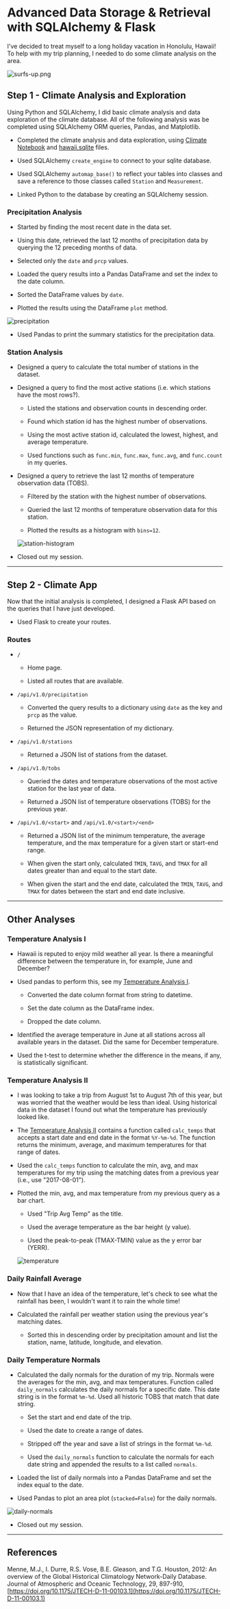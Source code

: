 # Advanced Data Storage & Retrieval with SQLAlchemy & Flask  


I've decided to treat myself to a long holiday vacation in Honolulu, Hawaii! To help with my trip planning, I needed to do some climate analysis on the area. 

![surfs-up.png](Images/surfs-up.png)
## Step 1 - Climate Analysis and Exploration

Using Python and SQLAlchemy, I did basic climate analysis and data exploration of the climate database. All of the following analysis was be completed using SQLAlchemy ORM queries, Pandas, and Matplotlib.

* Completed the climate analysis and data exploration, using [Climate Notebook](climate.ipynb) and [hawaii.sqlite](Resources/hawaii.sqlite) files.

* Used SQLAlchemy `create_engine` to connect to your sqlite database.

* Used SQLAlchemy `automap_base()` to reflect your tables into classes and save a reference to those classes called `Station` and `Measurement`.

* Linked Python to the database by creating an SQLAlchemy session.

### Precipitation Analysis

* Started by finding the most recent date in the data set.

* Using this date, retrieved the last 12 months of precipitation data by querying the 12 preceding months of data. 

* Selected only the `date` and `prcp` values.

* Loaded the query results into a Pandas DataFrame and set the index to the date column.

* Sorted the DataFrame values by `date`.

* Plotted the results using the DataFrame `plot` method.

![precipitation](Images/precipitation.png)

* Used Pandas to print the summary statistics for the precipitation data.

### Station Analysis

* Designed a query to calculate the total number of stations in the dataset.

* Designed a query to find the most active stations (i.e. which stations have the most rows?).

  * Listed the stations and observation counts in descending order.

  * Found which station id has the highest number of observations.

  * Using the most active station id, calculated the lowest, highest, and average temperature.

  * Used functions such as `func.min`, `func.max`, `func.avg`, and `func.count` in my queries.

* Designed a query to retrieve the last 12 months of temperature observation data (TOBS).

  * Filtered by the station with the highest number of observations.

  * Queried the last 12 months of temperature observation data for this station.

  * Plotted the results as a histogram with `bins=12`.

  ![station-histogram](Images/station-histogram.png)

* Closed out my session. 

- - -

## Step 2 - Climate App

Now that the initial analysis is completed, I designed a Flask API based on the queries that I have just developed.

* Used Flask to create your routes.

### Routes

* `/`

  * Home page.

  * Listed all routes that are available.

* `/api/v1.0/precipitation`

  * Converted the query results to a dictionary using `date` as the key and `prcp` as the value.

  * Returned the JSON representation of my dictionary.

* `/api/v1.0/stations`

  * Returned a JSON list of stations from the dataset.

* `/api/v1.0/tobs`
  * Queried the dates and temperature observations of the most active station for the last year of data.

  * Returned a JSON list of temperature observations (TOBS) for the previous year.

* `/api/v1.0/<start>` and `/api/v1.0/<start>/<end>`

  * Returned a JSON list of the minimum temperature, the average temperature, and the max temperature for a given start or start-end range.

  * When given the start only, calculated `TMIN`, `TAVG`, and `TMAX` for all dates greater than and equal to the start date.

  * When given the start and the end date, calculated the `TMIN`, `TAVG`, and `TMAX` for dates between the start and end date inclusive.

- - -

## Other Analyses

### Temperature Analysis I

* Hawaii is reputed to enjoy mild weather all year. Is there a meaningful difference between the temperature in, for example, June and December?

* Used pandas to perform this, see my [Temperature Analysis I](temp_analysis_part_1.ipynb).

  * Converted the date column format from string to datetime.

  * Set the date column as the DataFrame index.

  * Dropped the date column.

* Identified the average temperature in June at all stations across all available years in the dataset. Did the same for December temperature.

* Used the t-test to determine whether the difference in the means, if any, is statistically significant.

### Temperature Analysis II

* I was looking to take a trip from August 1st to August 7th of this year, but was worried that the weather would be less than ideal. Using historical data in the dataset I found out what the temperature has previously looked like.

* The [Temperature Analysis II](temp_analysis_bonus_part_2.ipynb) contains a function called `calc_temps` that accepts a start date and end date in the format `%Y-%m-%d`. The function returns the minimum, average, and maximum temperatures for that range of dates.

* Used the `calc_temps` function to calculate the min, avg, and max temperatures for my trip using the matching dates from a previous year (i.e., use "2017-08-01").

* Plotted the min, avg, and max temperature from my previous query as a bar chart.

  * Used "Trip Avg Temp" as the title.

  * Used the average temperature as the bar height (y value).

  * Used the peak-to-peak (TMAX-TMIN) value as the y error bar (YERR).

  ![temperature](Images/temperature.png)

### Daily Rainfall Average

* Now that I have an idea of the temperature, let's check to see what the rainfall has been, I wouldn't want it to rain the whole time!

* Calculated the rainfall per weather station using the previous year's matching dates.

  * Sorted this in descending order by precipitation amount and list the station, name, latitude, longitude, and elevation.


### Daily Temperature Normals

* Calculated the daily normals for the duration of my trip. Normals were the averages for the min, avg, and max temperatures. Function called `daily_normals` calculates the daily normals for a specific date. This date string is in the format `%m-%d`. Used all historic TOBS that match that date string.

  * Set the start and end date of the trip.

  * Used the date to create a range of dates.

  * Stripped off the year and save a list of strings in the format `%m-%d`.

  * Used the `daily_normals` function to calculate the normals for each date string and appended the results to a list called `normals`.

* Loaded the list of daily normals into a Pandas DataFrame and set the index equal to the date.

* Used Pandas to plot an area plot (`stacked=False`) for the daily normals.

![daily-normals](Images/daily-normals.png)

* Closed out my session.

- - -

## References

Menne, M.J., I. Durre, R.S. Vose, B.E. Gleason, and T.G. Houston, 2012: An overview of the Global Historical Climatology Network-Daily Database. Journal of Atmospheric and Oceanic Technology, 29, 897-910, [https://doi.org/10.1175/JTECH-D-11-00103.1](https://doi.org/10.1175/JTECH-D-11-00103.1)
